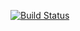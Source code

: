 [![Build Status](https://travis-ci.org/NobletSolutions/AceBundle.svg?branch=1.5)](https://travis-ci.org/NobletSolutions/AceBundle)

